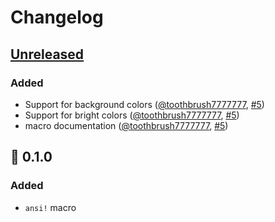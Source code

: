 # Changelog

## [Unreleased]

### Added

- Support for background colors ([@toothbrush7777777], [#5][pr-5])
- Support for bright colors ([@toothbrush7777777], [#5][pr-5])
- macro documentation ([@toothbrush7777777], [#5][pr-5])

## :tada: 0.1.0

### Added

- `ansi!` macro

[Unreleased]: https://github.com/spenserblack/ansiform/compare/v0.1.0...HEAD
[@toothbrush7777777]: https://github.com/toothbrush7777777
[pr-5]: https://github.com/spenserblack/ansiform/pull/5
